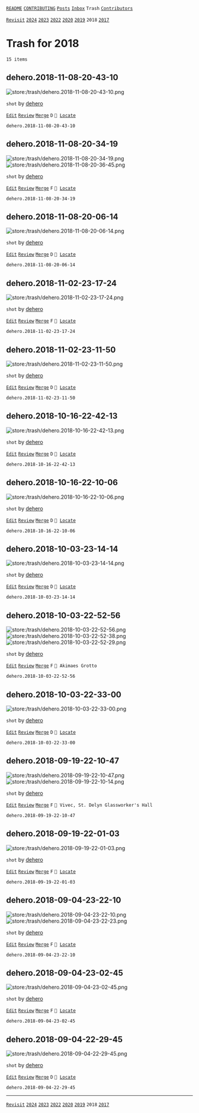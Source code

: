 [`README`](../../README.md) [`CONTRIBUTING`](../../CONTRIBUTING.md) [`Posts`](../posts/index.md) [`Inbox`](../inbox/index.md) `Trash` [`Contributors`](../contributors.md)

[`Revisit`](revisit.md) [`2024`](index.md) [`2023`](2023.md) [`2022`](2022.md) [`2020`](2020.md) [`2019`](2019.md) `2018` [`2017`](2017.md)

# Trash for 2018

`15 items`

## <span id="dehero.2018-11-08-20-43-10">dehero.2018-11-08-20-43-10</span>

![store:/trash/dehero.2018-11-08-20-43-10.png](../../assets/previews/trash/dehero.2018-11-08-20-43-10.avif "dehero.2018-11-08-20-43-10")

`shot` by [dehero](../contributors.md#dehero)

[`Edit`](https://github.com/dehero/mwscr/issues/new?labels=post-editing&amp;template=post-editing.yml&amp;title=dehero.2018-11-08-20-43-10&amp;postContent=store%3A%2Ftrash%2Fdehero.2018-11-08-20-43-10.png&amp;postTitle=&amp;postTitleRu=&amp;postAuthor=dehero&amp;postType=shot&amp;postEngine=&amp;postAddon=&amp;postTags=&amp;postLocation=&amp;postMark=D&amp;postViolation=&amp;postTrash=&amp;postRequest=) [`Review`](https://github.com/dehero/mwscr/issues/new?labels=post-review&amp;template=post-review.yml&amp;title=dehero.2018-11-08-20-43-10&amp;postMark=&amp;postViolation=) [`Merge`](https://github.com/dehero/mwscr/issues/new?labels=post-merging&amp;template=post-merging.yml&amp;title=dehero.2018-11-08-20-43-10&amp;mergeWithIds=) `D` <code>📍 [Locate](https://github.com/dehero/mwscr/issues/new?labels=post-location&template=post-location.yml&title=dehero.2018-11-08-20-43-10&postLocation=)</code>

```
dehero.2018-11-08-20-43-10
```

## <span id="dehero.2018-11-08-20-34-19">dehero.2018-11-08-20-34-19</span>

![store:/trash/dehero.2018-11-08-20-34-19.png](../../assets/previews/trash/dehero.2018-11-08-20-34-19.avif "dehero.2018-11-08-20-34-19")
![store:/trash/dehero.2018-11-08-20-36-45.png](../../assets/previews/trash/dehero.2018-11-08-20-36-45.avif "dehero.2018-11-08-20-36-45")

`shot` by [dehero](../contributors.md#dehero)

[`Edit`](https://github.com/dehero/mwscr/issues/new?labels=post-editing&amp;template=post-editing.yml&amp;title=dehero.2018-11-08-20-34-19&amp;postContent=store%3A%2Ftrash%2Fdehero.2018-11-08-20-34-19.png%0Astore%3A%2Ftrash%2Fdehero.2018-11-08-20-36-45.png&amp;postTitle=&amp;postTitleRu=&amp;postAuthor=dehero&amp;postType=shot&amp;postEngine=&amp;postAddon=&amp;postTags=&amp;postLocation=&amp;postMark=F&amp;postViolation=&amp;postTrash=&amp;postRequest=) [`Review`](https://github.com/dehero/mwscr/issues/new?labels=post-review&amp;template=post-review.yml&amp;title=dehero.2018-11-08-20-34-19&amp;postMark=&amp;postViolation=) [`Merge`](https://github.com/dehero/mwscr/issues/new?labels=post-merging&amp;template=post-merging.yml&amp;title=dehero.2018-11-08-20-34-19&amp;mergeWithIds=) `F` <code>📍 [Locate](https://github.com/dehero/mwscr/issues/new?labels=post-location&template=post-location.yml&title=dehero.2018-11-08-20-34-19&postLocation=)</code>

```
dehero.2018-11-08-20-34-19
```

## <span id="dehero.2018-11-08-20-06-14">dehero.2018-11-08-20-06-14</span>

![store:/trash/dehero.2018-11-08-20-06-14.png](../../assets/previews/trash/dehero.2018-11-08-20-06-14.avif "dehero.2018-11-08-20-06-14")

`shot` by [dehero](../contributors.md#dehero)

[`Edit`](https://github.com/dehero/mwscr/issues/new?labels=post-editing&amp;template=post-editing.yml&amp;title=dehero.2018-11-08-20-06-14&amp;postContent=store%3A%2Ftrash%2Fdehero.2018-11-08-20-06-14.png&amp;postTitle=&amp;postTitleRu=&amp;postAuthor=dehero&amp;postType=shot&amp;postEngine=&amp;postAddon=&amp;postTags=&amp;postLocation=&amp;postMark=D&amp;postViolation=&amp;postTrash=&amp;postRequest=) [`Review`](https://github.com/dehero/mwscr/issues/new?labels=post-review&amp;template=post-review.yml&amp;title=dehero.2018-11-08-20-06-14&amp;postMark=&amp;postViolation=) [`Merge`](https://github.com/dehero/mwscr/issues/new?labels=post-merging&amp;template=post-merging.yml&amp;title=dehero.2018-11-08-20-06-14&amp;mergeWithIds=) `D` <code>📍 [Locate](https://github.com/dehero/mwscr/issues/new?labels=post-location&template=post-location.yml&title=dehero.2018-11-08-20-06-14&postLocation=)</code>

```
dehero.2018-11-08-20-06-14
```

## <span id="dehero.2018-11-02-23-17-24">dehero.2018-11-02-23-17-24</span>

![store:/trash/dehero.2018-11-02-23-17-24.png](../../assets/previews/trash/dehero.2018-11-02-23-17-24.avif "dehero.2018-11-02-23-17-24")

`shot` by [dehero](../contributors.md#dehero)

[`Edit`](https://github.com/dehero/mwscr/issues/new?labels=post-editing&amp;template=post-editing.yml&amp;title=dehero.2018-11-02-23-17-24&amp;postContent=store%3A%2Ftrash%2Fdehero.2018-11-02-23-17-24.png&amp;postTitle=&amp;postTitleRu=&amp;postAuthor=dehero&amp;postType=shot&amp;postEngine=&amp;postAddon=&amp;postTags=&amp;postLocation=&amp;postMark=F&amp;postViolation=&amp;postTrash=&amp;postRequest=) [`Review`](https://github.com/dehero/mwscr/issues/new?labels=post-review&amp;template=post-review.yml&amp;title=dehero.2018-11-02-23-17-24&amp;postMark=&amp;postViolation=) [`Merge`](https://github.com/dehero/mwscr/issues/new?labels=post-merging&amp;template=post-merging.yml&amp;title=dehero.2018-11-02-23-17-24&amp;mergeWithIds=) `F` <code>📍 [Locate](https://github.com/dehero/mwscr/issues/new?labels=post-location&template=post-location.yml&title=dehero.2018-11-02-23-17-24&postLocation=)</code>

```
dehero.2018-11-02-23-17-24
```

## <span id="dehero.2018-11-02-23-11-50">dehero.2018-11-02-23-11-50</span>

![store:/trash/dehero.2018-11-02-23-11-50.png](../../assets/previews/trash/dehero.2018-11-02-23-11-50.avif "dehero.2018-11-02-23-11-50")

`shot` by [dehero](../contributors.md#dehero)

[`Edit`](https://github.com/dehero/mwscr/issues/new?labels=post-editing&amp;template=post-editing.yml&amp;title=dehero.2018-11-02-23-11-50&amp;postContent=store%3A%2Ftrash%2Fdehero.2018-11-02-23-11-50.png&amp;postTitle=&amp;postTitleRu=&amp;postAuthor=dehero&amp;postType=shot&amp;postEngine=&amp;postAddon=&amp;postTags=&amp;postLocation=&amp;postMark=D&amp;postViolation=&amp;postTrash=&amp;postRequest=) [`Review`](https://github.com/dehero/mwscr/issues/new?labels=post-review&amp;template=post-review.yml&amp;title=dehero.2018-11-02-23-11-50&amp;postMark=&amp;postViolation=) [`Merge`](https://github.com/dehero/mwscr/issues/new?labels=post-merging&amp;template=post-merging.yml&amp;title=dehero.2018-11-02-23-11-50&amp;mergeWithIds=) `D` <code>📍 [Locate](https://github.com/dehero/mwscr/issues/new?labels=post-location&template=post-location.yml&title=dehero.2018-11-02-23-11-50&postLocation=)</code>

```
dehero.2018-11-02-23-11-50
```

## <span id="dehero.2018-10-16-22-42-13">dehero.2018-10-16-22-42-13</span>

![store:/trash/dehero.2018-10-16-22-42-13.png](../../assets/previews/trash/dehero.2018-10-16-22-42-13.avif "dehero.2018-10-16-22-42-13")

`shot` by [dehero](../contributors.md#dehero)

[`Edit`](https://github.com/dehero/mwscr/issues/new?labels=post-editing&amp;template=post-editing.yml&amp;title=dehero.2018-10-16-22-42-13&amp;postContent=store%3A%2Ftrash%2Fdehero.2018-10-16-22-42-13.png&amp;postTitle=&amp;postTitleRu=&amp;postAuthor=dehero&amp;postType=shot&amp;postEngine=&amp;postAddon=&amp;postTags=&amp;postLocation=&amp;postMark=D&amp;postViolation=&amp;postTrash=&amp;postRequest=) [`Review`](https://github.com/dehero/mwscr/issues/new?labels=post-review&amp;template=post-review.yml&amp;title=dehero.2018-10-16-22-42-13&amp;postMark=&amp;postViolation=) [`Merge`](https://github.com/dehero/mwscr/issues/new?labels=post-merging&amp;template=post-merging.yml&amp;title=dehero.2018-10-16-22-42-13&amp;mergeWithIds=) `D` <code>📍 [Locate](https://github.com/dehero/mwscr/issues/new?labels=post-location&template=post-location.yml&title=dehero.2018-10-16-22-42-13&postLocation=)</code>

```
dehero.2018-10-16-22-42-13
```

## <span id="dehero.2018-10-16-22-10-06">dehero.2018-10-16-22-10-06</span>

![store:/trash/dehero.2018-10-16-22-10-06.png](../../assets/previews/trash/dehero.2018-10-16-22-10-06.avif "dehero.2018-10-16-22-10-06")

`shot` by [dehero](../contributors.md#dehero)

[`Edit`](https://github.com/dehero/mwscr/issues/new?labels=post-editing&amp;template=post-editing.yml&amp;title=dehero.2018-10-16-22-10-06&amp;postContent=store%3A%2Ftrash%2Fdehero.2018-10-16-22-10-06.png&amp;postTitle=&amp;postTitleRu=&amp;postAuthor=dehero&amp;postType=shot&amp;postEngine=&amp;postAddon=&amp;postTags=&amp;postLocation=&amp;postMark=D&amp;postViolation=&amp;postTrash=&amp;postRequest=) [`Review`](https://github.com/dehero/mwscr/issues/new?labels=post-review&amp;template=post-review.yml&amp;title=dehero.2018-10-16-22-10-06&amp;postMark=&amp;postViolation=) [`Merge`](https://github.com/dehero/mwscr/issues/new?labels=post-merging&amp;template=post-merging.yml&amp;title=dehero.2018-10-16-22-10-06&amp;mergeWithIds=) `D` <code>📍 [Locate](https://github.com/dehero/mwscr/issues/new?labels=post-location&template=post-location.yml&title=dehero.2018-10-16-22-10-06&postLocation=)</code>

```
dehero.2018-10-16-22-10-06
```

## <span id="dehero.2018-10-03-23-14-14">dehero.2018-10-03-23-14-14</span>

![store:/trash/dehero.2018-10-03-23-14-14.png](../../assets/previews/trash/dehero.2018-10-03-23-14-14.avif "dehero.2018-10-03-23-14-14")

`shot` by [dehero](../contributors.md#dehero)

[`Edit`](https://github.com/dehero/mwscr/issues/new?labels=post-editing&amp;template=post-editing.yml&amp;title=dehero.2018-10-03-23-14-14&amp;postContent=store%3A%2Ftrash%2Fdehero.2018-10-03-23-14-14.png&amp;postTitle=&amp;postTitleRu=&amp;postAuthor=dehero&amp;postType=shot&amp;postEngine=&amp;postAddon=&amp;postTags=&amp;postLocation=&amp;postMark=D&amp;postViolation=&amp;postTrash=&amp;postRequest=) [`Review`](https://github.com/dehero/mwscr/issues/new?labels=post-review&amp;template=post-review.yml&amp;title=dehero.2018-10-03-23-14-14&amp;postMark=&amp;postViolation=) [`Merge`](https://github.com/dehero/mwscr/issues/new?labels=post-merging&amp;template=post-merging.yml&amp;title=dehero.2018-10-03-23-14-14&amp;mergeWithIds=) `D` <code>📍 [Locate](https://github.com/dehero/mwscr/issues/new?labels=post-location&template=post-location.yml&title=dehero.2018-10-03-23-14-14&postLocation=)</code>

```
dehero.2018-10-03-23-14-14
```

## <span id="dehero.2018-10-03-22-52-56">dehero.2018-10-03-22-52-56</span>

![store:/trash/dehero.2018-10-03-22-52-56.png](../../assets/previews/trash/dehero.2018-10-03-22-52-56.avif "dehero.2018-10-03-22-52-56")
![store:/trash/dehero.2018-10-03-22-52-38.png](../../assets/previews/trash/dehero.2018-10-03-22-52-38.avif "dehero.2018-10-03-22-52-38")
![store:/trash/dehero.2018-10-03-22-52-29.png](../../assets/previews/trash/dehero.2018-10-03-22-52-29.avif "dehero.2018-10-03-22-52-29")

`shot` by [dehero](../contributors.md#dehero)

[`Edit`](https://github.com/dehero/mwscr/issues/new?labels=post-editing&amp;template=post-editing.yml&amp;title=dehero.2018-10-03-22-52-56&amp;postContent=store%3A%2Ftrash%2Fdehero.2018-10-03-22-52-56.png%0Astore%3A%2Ftrash%2Fdehero.2018-10-03-22-52-38.png%0Astore%3A%2Ftrash%2Fdehero.2018-10-03-22-52-29.png&amp;postTitle=&amp;postTitleRu=&amp;postAuthor=dehero&amp;postType=shot&amp;postEngine=&amp;postAddon=&amp;postTags=&amp;postLocation=Akimaes+Grotto&amp;postMark=F&amp;postViolation=&amp;postTrash=&amp;postRequest=) [`Review`](https://github.com/dehero/mwscr/issues/new?labels=post-review&amp;template=post-review.yml&amp;title=dehero.2018-10-03-22-52-56&amp;postMark=&amp;postViolation=) [`Merge`](https://github.com/dehero/mwscr/issues/new?labels=post-merging&amp;template=post-merging.yml&amp;title=dehero.2018-10-03-22-52-56&amp;mergeWithIds=) `F` `📍 Akimaes Grotto`

```
dehero.2018-10-03-22-52-56
```

## <span id="dehero.2018-10-03-22-33-00">dehero.2018-10-03-22-33-00</span>

![store:/trash/dehero.2018-10-03-22-33-00.png](../../assets/previews/trash/dehero.2018-10-03-22-33-00.avif "dehero.2018-10-03-22-33-00")

`shot` by [dehero](../contributors.md#dehero)

[`Edit`](https://github.com/dehero/mwscr/issues/new?labels=post-editing&amp;template=post-editing.yml&amp;title=dehero.2018-10-03-22-33-00&amp;postContent=store%3A%2Ftrash%2Fdehero.2018-10-03-22-33-00.png&amp;postTitle=&amp;postTitleRu=&amp;postAuthor=dehero&amp;postType=shot&amp;postEngine=&amp;postAddon=&amp;postTags=&amp;postLocation=&amp;postMark=D&amp;postViolation=&amp;postTrash=&amp;postRequest=) [`Review`](https://github.com/dehero/mwscr/issues/new?labels=post-review&amp;template=post-review.yml&amp;title=dehero.2018-10-03-22-33-00&amp;postMark=&amp;postViolation=) [`Merge`](https://github.com/dehero/mwscr/issues/new?labels=post-merging&amp;template=post-merging.yml&amp;title=dehero.2018-10-03-22-33-00&amp;mergeWithIds=) `D` <code>📍 [Locate](https://github.com/dehero/mwscr/issues/new?labels=post-location&template=post-location.yml&title=dehero.2018-10-03-22-33-00&postLocation=)</code>

```
dehero.2018-10-03-22-33-00
```

## <span id="dehero.2018-09-19-22-10-47">dehero.2018-09-19-22-10-47</span>

![store:/trash/dehero.2018-09-19-22-10-47.png](../../assets/previews/trash/dehero.2018-09-19-22-10-47.avif "dehero.2018-09-19-22-10-47")
![store:/trash/dehero.2018-09-19-22-10-14.png](../../assets/previews/trash/dehero.2018-09-19-22-10-14.avif "dehero.2018-09-19-22-10-14")

`shot` by [dehero](../contributors.md#dehero)

[`Edit`](https://github.com/dehero/mwscr/issues/new?labels=post-editing&amp;template=post-editing.yml&amp;title=dehero.2018-09-19-22-10-47&amp;postContent=store%3A%2Ftrash%2Fdehero.2018-09-19-22-10-47.png%0Astore%3A%2Ftrash%2Fdehero.2018-09-19-22-10-14.png&amp;postTitle=&amp;postTitleRu=&amp;postAuthor=dehero&amp;postType=shot&amp;postEngine=&amp;postAddon=&amp;postTags=&amp;postLocation=Vivec%2C+St.+Delyn+Glassworker%27s+Hall&amp;postMark=F&amp;postViolation=&amp;postTrash=&amp;postRequest=) [`Review`](https://github.com/dehero/mwscr/issues/new?labels=post-review&amp;template=post-review.yml&amp;title=dehero.2018-09-19-22-10-47&amp;postMark=&amp;postViolation=) [`Merge`](https://github.com/dehero/mwscr/issues/new?labels=post-merging&amp;template=post-merging.yml&amp;title=dehero.2018-09-19-22-10-47&amp;mergeWithIds=) `F` `📍 Vivec, St. Delyn Glassworker's Hall`

```
dehero.2018-09-19-22-10-47
```

## <span id="dehero.2018-09-19-22-01-03">dehero.2018-09-19-22-01-03</span>

![store:/trash/dehero.2018-09-19-22-01-03.png](../../assets/previews/trash/dehero.2018-09-19-22-01-03.avif "dehero.2018-09-19-22-01-03")

`shot` by [dehero](../contributors.md#dehero)

[`Edit`](https://github.com/dehero/mwscr/issues/new?labels=post-editing&amp;template=post-editing.yml&amp;title=dehero.2018-09-19-22-01-03&amp;postContent=store%3A%2Ftrash%2Fdehero.2018-09-19-22-01-03.png&amp;postTitle=&amp;postTitleRu=&amp;postAuthor=dehero&amp;postType=shot&amp;postEngine=&amp;postAddon=&amp;postTags=&amp;postLocation=&amp;postMark=F&amp;postViolation=&amp;postTrash=&amp;postRequest=) [`Review`](https://github.com/dehero/mwscr/issues/new?labels=post-review&amp;template=post-review.yml&amp;title=dehero.2018-09-19-22-01-03&amp;postMark=&amp;postViolation=) [`Merge`](https://github.com/dehero/mwscr/issues/new?labels=post-merging&amp;template=post-merging.yml&amp;title=dehero.2018-09-19-22-01-03&amp;mergeWithIds=) `F` <code>📍 [Locate](https://github.com/dehero/mwscr/issues/new?labels=post-location&template=post-location.yml&title=dehero.2018-09-19-22-01-03&postLocation=)</code>

```
dehero.2018-09-19-22-01-03
```

## <span id="dehero.2018-09-04-23-22-10">dehero.2018-09-04-23-22-10</span>

![store:/trash/dehero.2018-09-04-23-22-10.png](../../assets/previews/trash/dehero.2018-09-04-23-22-10.avif "dehero.2018-09-04-23-22-10")
![store:/trash/dehero.2018-09-04-23-22-23.png](../../assets/previews/trash/dehero.2018-09-04-23-22-23.avif "dehero.2018-09-04-23-22-23")

`shot` by [dehero](../contributors.md#dehero)

[`Edit`](https://github.com/dehero/mwscr/issues/new?labels=post-editing&amp;template=post-editing.yml&amp;title=dehero.2018-09-04-23-22-10&amp;postContent=store%3A%2Ftrash%2Fdehero.2018-09-04-23-22-10.png%0Astore%3A%2Ftrash%2Fdehero.2018-09-04-23-22-23.png&amp;postTitle=&amp;postTitleRu=&amp;postAuthor=dehero&amp;postType=shot&amp;postEngine=&amp;postAddon=&amp;postTags=&amp;postLocation=&amp;postMark=F&amp;postViolation=&amp;postTrash=&amp;postRequest=) [`Review`](https://github.com/dehero/mwscr/issues/new?labels=post-review&amp;template=post-review.yml&amp;title=dehero.2018-09-04-23-22-10&amp;postMark=&amp;postViolation=) [`Merge`](https://github.com/dehero/mwscr/issues/new?labels=post-merging&amp;template=post-merging.yml&amp;title=dehero.2018-09-04-23-22-10&amp;mergeWithIds=) `F` <code>📍 [Locate](https://github.com/dehero/mwscr/issues/new?labels=post-location&template=post-location.yml&title=dehero.2018-09-04-23-22-10&postLocation=)</code>

```
dehero.2018-09-04-23-22-10
```

## <span id="dehero.2018-09-04-23-02-45">dehero.2018-09-04-23-02-45</span>

![store:/trash/dehero.2018-09-04-23-02-45.png](../../assets/previews/trash/dehero.2018-09-04-23-02-45.avif "dehero.2018-09-04-23-02-45")

`shot` by [dehero](../contributors.md#dehero)

[`Edit`](https://github.com/dehero/mwscr/issues/new?labels=post-editing&amp;template=post-editing.yml&amp;title=dehero.2018-09-04-23-02-45&amp;postContent=store%3A%2Ftrash%2Fdehero.2018-09-04-23-02-45.png&amp;postTitle=&amp;postTitleRu=&amp;postAuthor=dehero&amp;postType=shot&amp;postEngine=&amp;postAddon=&amp;postTags=&amp;postLocation=&amp;postMark=F&amp;postViolation=&amp;postTrash=&amp;postRequest=) [`Review`](https://github.com/dehero/mwscr/issues/new?labels=post-review&amp;template=post-review.yml&amp;title=dehero.2018-09-04-23-02-45&amp;postMark=&amp;postViolation=) [`Merge`](https://github.com/dehero/mwscr/issues/new?labels=post-merging&amp;template=post-merging.yml&amp;title=dehero.2018-09-04-23-02-45&amp;mergeWithIds=) `F` <code>📍 [Locate](https://github.com/dehero/mwscr/issues/new?labels=post-location&template=post-location.yml&title=dehero.2018-09-04-23-02-45&postLocation=)</code>

```
dehero.2018-09-04-23-02-45
```

## <span id="dehero.2018-09-04-22-29-45">dehero.2018-09-04-22-29-45</span>

![store:/trash/dehero.2018-09-04-22-29-45.png](../../assets/previews/trash/dehero.2018-09-04-22-29-45.avif "dehero.2018-09-04-22-29-45")

`shot` by [dehero](../contributors.md#dehero)

[`Edit`](https://github.com/dehero/mwscr/issues/new?labels=post-editing&amp;template=post-editing.yml&amp;title=dehero.2018-09-04-22-29-45&amp;postContent=store%3A%2Ftrash%2Fdehero.2018-09-04-22-29-45.png&amp;postTitle=&amp;postTitleRu=&amp;postAuthor=dehero&amp;postType=shot&amp;postEngine=&amp;postAddon=&amp;postTags=&amp;postLocation=&amp;postMark=D&amp;postViolation=&amp;postTrash=&amp;postRequest=) [`Review`](https://github.com/dehero/mwscr/issues/new?labels=post-review&amp;template=post-review.yml&amp;title=dehero.2018-09-04-22-29-45&amp;postMark=&amp;postViolation=) [`Merge`](https://github.com/dehero/mwscr/issues/new?labels=post-merging&amp;template=post-merging.yml&amp;title=dehero.2018-09-04-22-29-45&amp;mergeWithIds=) `D` <code>📍 [Locate](https://github.com/dehero/mwscr/issues/new?labels=post-location&template=post-location.yml&title=dehero.2018-09-04-22-29-45&postLocation=)</code>

```
dehero.2018-09-04-22-29-45
```

---

[`Revisit`](revisit.md) [`2024`](index.md) [`2023`](2023.md) [`2022`](2022.md) [`2020`](2020.md) [`2019`](2019.md) `2018` [`2017`](2017.md)
